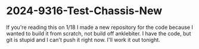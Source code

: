 # 2024-9316-Test-Chassis-New

If you're reading this on 1/18 I made a new repository for the code because I wanted to build it from scratch, not build off anklebiter. I have the code, but git is stupid and I can't push it right now. I'll work it out tonight.
